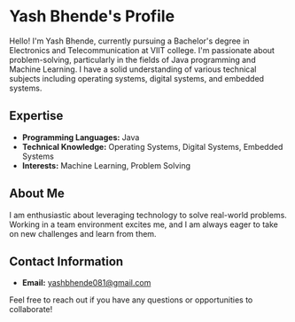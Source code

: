 # Yash Bhende's Profile

Hello! I'm Yash Bhende, currently pursuing a Bachelor's degree in Electronics and Telecommunication at VIIT college. I'm passionate about problem-solving, particularly in the fields of Java programming and Machine Learning. I have a solid understanding of various technical subjects including operating systems, digital systems, and embedded systems.

## Expertise

- **Programming Languages:** Java
- **Technical Knowledge:** Operating Systems, Digital Systems, Embedded Systems
- **Interests:** Machine Learning, Problem Solving

## About Me

I am enthusiastic about leveraging technology to solve real-world problems. Working in a team environment excites me, and I am always eager to take on new challenges and learn from them.

## Contact Information

- **Email:** yashbhende081@gmail.com

Feel free to reach out if you have any questions or opportunities to collaborate!
